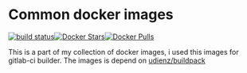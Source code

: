 Common docker images
====================

[![build status](https://git.mahyudd.in/udienz/images/badges/master/build.svg)](https://git.mahyudd.in/udienz/images/commits/master)[![Docker Stars](https://img.shields.io/docker/stars/udienz/images.svg?maxAge=2592000)](https://hub.docker.com/r/udienz/images/)[![Docker Pulls](https://img.shields.io/docker/pulls/udienz/images.svg?maxAge=2592000?style=flat-square)](https://hub.docker.com/r/udienz/images/)

This is a part of my collection of docker images, i used this images for gitlab-ci builder. The images is depend on [udienz/buildpack](https://hub.docker.com/r/udienz/buildpack/)
